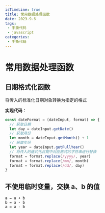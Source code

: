 ```yaml
---
isTimeLine: true
title: 常用数据处理函数
date: 2023-9-6
tags:
 - 手撕代码
 - javascript
categories:
 - 手撕代码
---
```

# 常用数据处理函数

## 日期格式化函数

将传入的标准化日期对象转换为指定的格式

**实现代码**：

```js
const dateFormat = (dateInput, format) => {
  // 获取日期
  let day = dateInput.getDate()
  // 获取月份
  let month = dateInput.getMonth() + 1
  // 获取年份
  let year = dateInput.getFullYear()
  // 将传入的格式化日期中对应格式的字符串进行替换
  format = format.replace(/yyyy/, year)
  format = format.replace(/mm/, month)
  format = format.replace(/dd/, day)
}
```

## 不使用临时变量，交换 a、b 的值

```
a = a + b
b = a - b
a = a - b
```